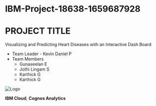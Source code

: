 # IBM-Project-18638-1659687928

# PROJECT TITLE

Visualizing and Predicting Heart Diseases with an Interactive Dash Board

- Team Leader - Kevin Daniel P
- Team Members 
    - Gunaseelan E 
    - Jothi Lingam S
    - Karthick G
    - Karthick G


![Logo](https://qmetrix.com.sg/wp-content/uploads/2020/07/ibm-cognos-analytics.png.webp)


**IBM Cloud**, **Cognos Analytics**

